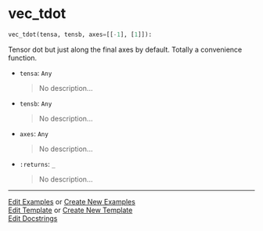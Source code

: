 # <a id="McUtils.Numputils.VectorOps.vec_tdot">vec_tdot</a>

```python
vec_tdot(tensa, tensb, axes=[[-1], [1]]): 
```
Tensor dot but just along the final axes by default. Totally a convenience function.
- `tensa`: `Any`
    >No description...
- `tensb`: `Any`
    >No description...
- `axes`: `Any`
    >No description...
- `:returns`: `_`
    >No description... 




___

[Edit Examples](https://github.com/McCoyGroup/McUtils/edit/edit/ci/examples/ci/docs/McUtils/Numputils/VectorOps/vec_tdot.md) or 
[Create New Examples](https://github.com/McCoyGroup/McUtils/new/edit/?filename=ci/examples/ci/docs/McUtils/Numputils/VectorOps/vec_tdot.md) <br/>
[Edit Template](https://github.com/McCoyGroup/McUtils/edit/edit/ci/docs/ci/docs/McUtils/Numputils/VectorOps/vec_tdot.md) or 
[Create New Template](https://github.com/McCoyGroup/McUtils/new/edit/?filename=ci/docs/templates/ci/docs/McUtils/Numputils/VectorOps/vec_tdot.md) <br/>
[Edit Docstrings](https://github.com/McCoyGroup/McUtils/edit/edit/McUtils/Numputils/VectorOps.py?message=Update%20Docs)